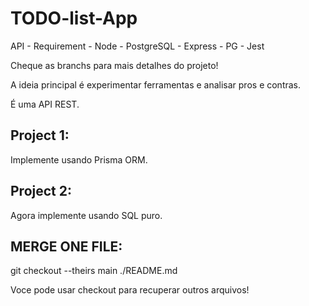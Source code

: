 # TODO-list-App

API - Requirement - Node - PostgreSQL - Express - PG - Jest

Cheque as branchs para mais detalhes do projeto! 

A ideia principal é experimentar ferramentas e analisar pros e contras.

É uma API REST.

## Project 1:

Implemente usando Prisma ORM.

## Project 2:

Agora implemente usando SQL puro.

## MERGE ONE FILE:
git checkout --theirs main ./README.md

Voce pode usar checkout para recuperar outros arquivos!